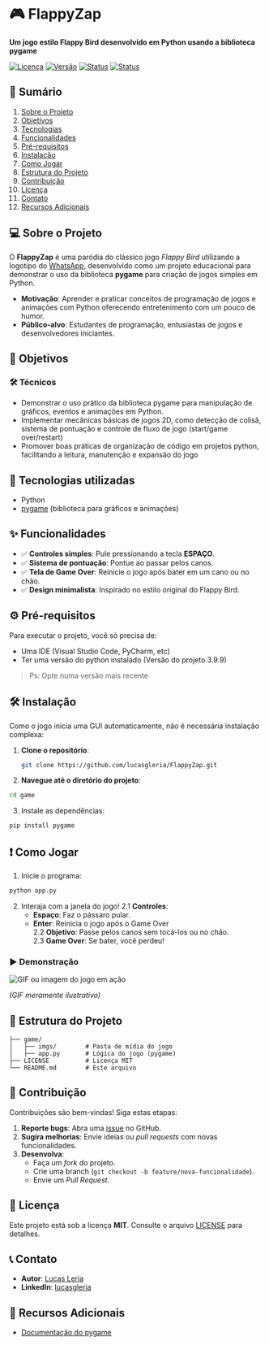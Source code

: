 # 🎮 FlappyZap  

**Um jogo estilo Flappy Bird desenvolvido em Python usando a biblioteca pygame**  

[![Licença](https://img.shields.io/badge/license-MIT-blue.svg)](LICENSE)
[![Versão](https://img.shields.io/badge/version-1.0.0-green.svg)]()
[![Status](https://img.shields.io/badge/status-functional-brightgreen.svg)]()
[![Status](https://img.shields.io/badge/deploy-inactive-red.svg)]()  



## 📌 Sumário  

1. [Sobre o Projeto](#-sobre-o-projeto)  
2. [Objetivos](#-objetivos)
3. [Tecnologias](#-tecnologias)
4. [Funcionalidades](#-funcionalidades)  
5. [Pré-requisitos](#%EF%B8%8F-pré-requisitos)  
6. [Instalação](#%EF%B8%8F-instalação)  
7. [Como Jogar](#-como-jogar)  
8. [Estrutura do Projeto](#-estrutura-do-projeto)  
9. [Contribuição](#-contribuição)  
10. [Licença](#-licença)  
11. [Contato](#-contato)  
12. [Recursos Adicionais](#-recursos-adicionais)  



## 💻 Sobre o Projeto  

O **FlappyZap** é uma paródia do clássico jogo *Flappy Bird* utilizando a logotipo do [WhatsApp](https://www.whatsapp.com/?lang=pt_br), desenvolvido como um projeto educacional para demonstrar o uso da biblioteca **pygame** para criação de jogos simples em Python.  

- **Motivação**: Aprender e praticar conceitos de programação de jogos e animações com Python oferecendo entretenimento com um pouco de humor.  
- **Público-alvo**: Estudantes de programação, entusiastas de jogos e desenvolvedores iniciantes.  


## 🎯 Objetivos
### 🛠️ Técnicos

- Demonstrar o uso prático da biblioteca pygame para manipulação de gráficos, eventos e animações em Python.
- Implementar mecânicas básicas de jogos 2D, como detecção de colisã, sistema de pontuação e controle de fluxo de jogo (start/game over/restart)
- Promover boas práticas de organização de código em projetos python, facilitando a leitura, manutenção e expansão do jogo 


## 🚀 Tecnologias utilizadas
  - Python  
  - [pygame](https://pygame.org/) (biblioteca para gráficos e animações)  




## ✨ Funcionalidades  

- ✅ **Controles simples**: Pule pressionando a tecla **ESPAÇO**.  
- ✅ **Sistema de pontuação**: Pontue ao passar pelos canos.  
- ✅ **Tela de Game Over**: Reinicie o jogo após bater em um cano ou no chão.  
- ✅ **Design minimalista**: Inspirado no estilo original do Flappy Bird.  



## ⚙️ Pré-requisitos  

Para executar o projeto, você só precisa de:  

- Uma IDE (Visual Studio Code, PyCharm, etc)  
- Ter uma versão do python instalado (Versão do projeto 3.9.9)
> Ps: Opte numa versão mais recente



## 🛠️ Instalação  

Como o jogo inicia uma GUI automaticamente, não é necessária instalação complexa:  

1. **Clone o repositório**:  
   ```bash
   git clone https://github.com/lucasgleria/FlappyZap.git
   ```

2. **Navegue até o diretório do projeto**:
```bash
cd game
```

3. Instale as dependências:
```bash
pip install pygame
```

## ❗ Como Jogar  

1. Inicie o programa:
```bash
python app.py
```

2. Interaja com a janela do jogo!
  2.1 **Controles**:    
     - **Espaço**: Faz o pássaro pular.
     - **Enter**: Reinicia o jogo após o Game Over  
  2.2 **Objetivo**: Passe pelos canos sem tocá-los ou no chão.  
  2.3 **Game Over**: Se bater, você perdeu!  

### ▶️ Demonstração  

![GIF ou imagem do jogo em ação](https://media.giphy.com/media/euuaA2cwLEUuI/giphy.gif) 

*(GIF meramente ilustrativo)*  



## 📂 Estrutura do Projeto  

```plaintext
├── game/               
│   ├── imgs/        # Pasta de mídia do jogo  
│   ├── app.py       # Lógica do jogo (pygame)   
├── LICENSE          # Licença MIT  
└── README.md        # Este arquivo  
```  



## 🤝 Contribuição  

Contribuições são bem-vindas! Siga estas etapas:  

1. **Reporte bugs**: Abra uma [issue](https://github.com/lucasgleria/FlappyZap/issues) no GitHub.  
2. **Sugira melhorias**: Envie ideias ou *pull requests* com novas funcionalidades.  
3. **Desenvolva**:  
   - Faça um *fork* do projeto.  
   - Crie uma branch (`git checkout -b feature/nova-funcionalidade`).  
   - Envie um *Pull Request*.  



## 📜 Licença  

Este projeto está sob a licença **MIT**. Consulte o arquivo [LICENSE](LICENSE) para detalhes.  



## 📞 Contato  

- **Autor**: [Lucas Leria](https://github.com/lucasgleria)  
- **LinkedIn**: [lucasgleria](https://www.linkedin.com/in/lucasgleria/)  


## 🔎 Recursos Adicionais  

- [Documentação do pygame](https://pygame.org/reference/)

